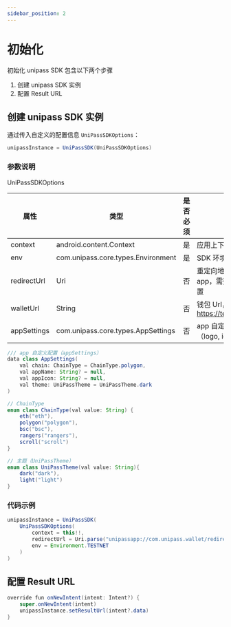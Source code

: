 ```yaml
---
sidebar_position: 2
---
```


# 初始化

初始化 unipass SDK 包含以下两个步骤

1. 创建 unipass SDK 实例
2. 配置 Result URL

## 创建 unipass SDK 实例

通过传入自定义的配置信息 `UniPassSDKOptions`：

```java
unipassInstance = UniPassSDK(UniPassSDKOptions)
```

### 参数说明

UniPassSDKOptions

| 属性         |   类型                             | 是否必须 |   说明                                            |
| ----------- | ---------------------------------- | ------ | ------------------------------------------------- |
| context     | android.content.Context            | 是     | 应用上下文                                          |
| env         | com.unipass.core.types.Environment | 是     | SDK 环境参数                                        |
| redirectUrl | Uri                                | 否     | 重定向地址，用于重新唤起 app，需要根据您的 deep link 配置 |
| walletUrl   | String                             | 否     | 钱包 Url，默认 domain https://testnet.wallet.unipass.id   |
| appSettings | com.unipass.core.types.AppSettings | 否     | app 自定义配置，用于页面展示 （logo, icon, 主题色等）   |

```java
/// app 自定义配置（appSettings）
data class AppSettings(
    val chain: ChainType = ChainType.polygon,
    val appName: String? = null,
    val appIcon: String? = null,
    val theme: UniPassTheme = UniPassTheme.dark
)

// ChainType
enum class ChainType(val value: String) {
    eth("eth"),
    polygon("polygon"),
    bsc("bsc"),
    rangers("rangers"),
    scroll("scroll")
}

// 主题（UniPassTheme）
enum class UniPassTheme(val value: String){
    dark("dark"),
    light("light")
}
```

### 代码示例

```java
unipassInstance = UniPassSDK(
    UniPassSDKOptions(
        context = this!!,
        redirectUrl = Uri.parse("unipassapp://com.unipass.wallet/redirect"),
        env = Environment.TESTNET
    )
)
```

## 配置 Result URL

```java
override fun onNewIntent(intent: Intent?) {
    super.onNewIntent(intent)
    unipassInstance.setResultUrl(intent?.data)
}
```